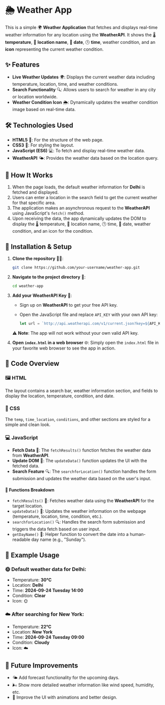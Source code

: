 # 🌦️ Weather App

This is a simple 🌍 **Weather Application** that fetches and displays real-time weather information for any location using the **WeatherAPI**. It shows the 🌡️ **temperature**, 📍 **location name**, 📅 **date**, 🕒 **time**, weather condition, and an **icon** representing the current weather condition.

## ✨ Features

- **Live Weather Updates** 🌍: Displays the current weather data including temperature, location, time, and weather conditions.
- **Search Functionality** 🔍: Allows users to search for weather in any city or location worldwide.
- **Weather Condition Icon** 🌦️: Dynamically updates the weather condition image based on real-time data.

## 🛠️ Technologies Used

- **HTML5** 📝: For the structure of the web page.
- **CSS3** 🎨: For styling the layout.
- **JavaScript (ES6)** 💻: To fetch and display real-time weather data.
- **WeatherAPI** 🌤️: Provides the weather data based on the location query.

## 🚀 How It Works

1. When the page loads, the default weather information for **Delhi** is fetched and displayed.
2. Users can enter a location in the search field to get the current weather for that specific area.
3. The application makes an asynchronous request to the **WeatherAPI** using JavaScript's `fetch()` method.
4. Upon receiving the data, the app dynamically updates the DOM to display the 🌡️ temperature, 📍 location name, 🕒 time, 📅 date, weather condition, and an icon for the condition.

## 🔧 Installation & Setup

1. **Clone the repository** 🧑‍💻:

   ```bash
   git clone https://github.com/your-username/weather-app.git
   ```

2. **Navigate to the project directory** 📂:

   ```bash
   cd weather-app
   ```

3. **Add your WeatherAPI Key** 🔑:
   - Sign up on **WeatherAPI** to get your free API key.
   - Open the JavaScript file and replace `API_KEY` with your own API key:

     ```javascript
     let url = `http://api.weatherapi.com/v1/current.json?key=${API_KEY}&q=${target}&aqi=no`;
     ```

   ⚠️ **Note**: The app will not work without your own valid API key.

4. **Open `index.html` in a web browser** 🌐:
   Simply open the `index.html` file in your favorite web browser to see the app in action.

## 🧩 Code Overview

### 🖼️ HTML

The layout contains a search bar, weather information section, and fields to display the location, temperature, condition, and date.

### 🎨 CSS

The `temp`, `time_location`, `conditions`, and other sections are styled for a simple and clean look.

### 💻 JavaScript

- **Fetch Data** 📡: The `fetchResults()` function fetches the weather data from **WeatherAPI**.
- **Update DOM** 📝: The `updateData()` function updates the UI with the fetched data.
- **Search Feature** 🔍: The `searchforLocation()` function handles the form submission and updates the weather data based on the user's input.

#### 🧠 Functions Breakdown

- `fetchResults()` 📡: Fetches weather data using the **WeatherAPI** for the target location.
- `updateData()` 📝: Updates the weather information on the webpage (temperature, location, time, condition, etc.).
- `searchforLocation()` 🔍: Handles the search form submission and triggers the data fetch based on user input.
- `getDayName()` 📅: Helper function to convert the date into a human-readable day name (e.g., "Sunday").

## 📖 Example Usage

### 🌞 Default weather data for Delhi:

- Temperature: **30°C**
- Location: **Delhi**
- Time: **2024-09-24 Tuesday 14:00**
- Condition: **Clear**
- Icon: 🌞

### ☁️ After searching for New York:

- Temperature: **22°C**
- Location: **New York**
- Time: **2024-09-24 Tuesday 09:00**
- Condition: **Cloudy**
- Icon: ☁️


## 🚀 Future Improvements

- 🌤️ Add forecast functionality for the upcoming days.
- 🌬️ Show more detailed weather information like wind speed, humidity, etc.
- 🎨 Improve the UI with animations and better design.

